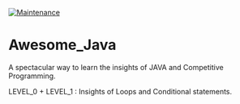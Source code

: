 [![Maintenance](https://img.shields.io/badge/Maintained%3F-Yes-green.svg)](https://GitHub.com/Naereen/StrapDown.js/graphs/commit-activity)


# Awesome_Java
A spectacular way to learn the insights of JAVA and Competitive Programming.<br/>


LEVEL_0 + LEVEL_1 : Insights of Loops and Conditional statements.<br/>
